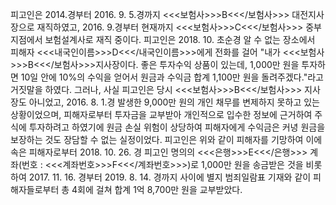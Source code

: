 피고인은 2014.경부터 2016. 9. 5.경까지 <<<보험사>>>B<<</보험사>>> 대전지사장으로 재직하였고, 2016. 9.경부터 현재까지 <<<보험사>>>C<<</보험사>>> 중부지점에서 보험설계사로 재직 중이다.
피고인은 2018. 10. 초순경 알 수 없는 장소에서 피해자 <<<내국인이름>>>D<<</내국인이름>>>에게 전화를 걸어 "내가 <<<보험사>>>B<<</보험사>>>지사장이다. 좋은 투자수익 상품이 있는데, 1,000만 원을 투자하면 10일 안에 10%의 수익을 얻어서 원금과 수익금 합계 1,100만 원을 돌려주겠다."라고 거짓말을 하였다.
그러나, 사실 피고인은 당시 <<<보험사>>>B<<</보험사>>> 지사장도 아니었고, 2016. 8. 1.경 발생한 9,000만 원의 개인 채무를 변제하지 못하고 있는 상황이었으며, 피해자로부터 투자금을 교부받아 개인적으로 입수한 정보에 근거하여 주식에 투자하려고 하였기에 원금 손실 위험이 상당하여 피해자에게 수익금은 커녕 원금을 보장하는 것도 장담할 수 없는 실정이었다.
피고인은 위와 같이 피해자를 기망하여 이에 속은 피해자로부터 2018. 10. 26. 경 피고인 명의의 <<<은행>>>E<<</은행>>> 계좌(번호 : <<<계좌번호>>>F<<</계좌번호>>>)로 1,000만 원을 송금받은 것을 비롯하여 2017. 11. 16. 경부터 2019. 8. 14. 경까지 사이에 별지 범죄일람표 기재와 같이 피해자들로부터 총 4회에 걸쳐 합계 1억 8,700만 원을 교부받았다.